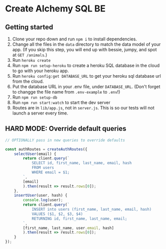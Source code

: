 # Create Alchemy SQL BE

## Getting started
1. Clone your repo down and run `npm i` to install dependencies.
1. Change all the files in the `data` directory to match the data model of your app. (If you skip this step, you will end up with bessie, jumpy, and spot at `GET /animals`.)
1. Run `heroku create`
1. Run `npm run setup-heroku` to create a heroku SQL database in the cloud to go with your heroku app.
1. Run `heroku config:get DATABASE_URL` to get your heroku sql database url from the cloud.
1. Put the database URL in your .env file, under `DATABASE_URL`. (Don't forget to changge the file name from `.env-example` to `.env`!)
1. Run `npm run setup-db`
1. Run `npm run start:watch` to start the dev server
1. Routes are in `lib/app.js`, not in `server.js`. This is so our tests will not launch a server every time.

## HARD MODE: Override default queries

```js
// OPTIONALLY pass in new queries to override defaults

const authRoutes = createAuthRoutes({
    selectUser(email) {
        return client.query(`
            SELECT id, first_name, last_name, email, hash
            FROM users
            WHERE email = $1;
        `,
        [email]
        ).then(result => result.rows[0]);
    },
    insertUser(user, hash) {
        console.log(user);
        return client.query(`
            INSERT into users (first_name, last_name, email, hash)
            VALUES ($1, $2, $3, $4)
            RETURNING id, first_name, last_name, email;
        `,
        [first_name, last_name, user.email, hash]
        ).then(result => result.rows[0]);
    }
});
```
